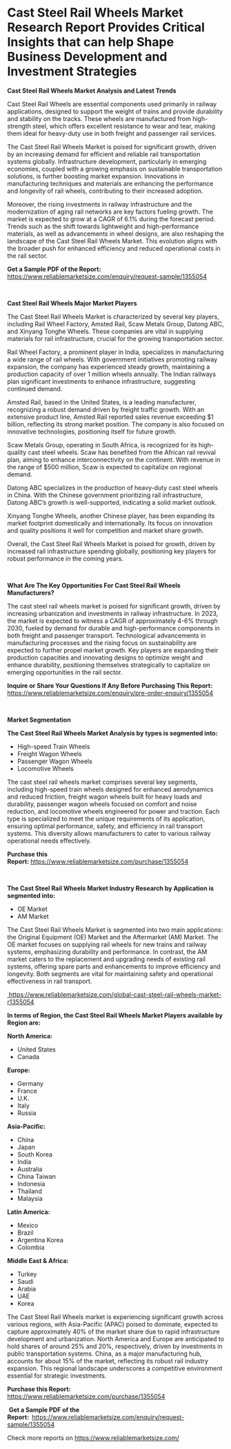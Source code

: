 <p><h1>Cast Steel Rail Wheels Market Research Report Provides Critical Insights that can help Shape Business Development and Investment Strategies</h1></p><p><strong>Cast Steel Rail Wheels Market Analysis and Latest Trends</strong></p>
<p><p>Cast Steel Rail Wheels are essential components used primarily in railway applications, designed to support the weight of trains and provide durability and stability on the tracks. These wheels are manufactured from high-strength steel, which offers excellent resistance to wear and tear, making them ideal for heavy-duty use in both freight and passenger rail services.</p><p>The Cast Steel Rail Wheels Market is poised for significant growth, driven by an increasing demand for efficient and reliable rail transportation systems globally. Infrastructure development, particularly in emerging economies, coupled with a growing emphasis on sustainable transportation solutions, is further boosting market expansion. Innovations in manufacturing techniques and materials are enhancing the performance and longevity of rail wheels, contributing to their increased adoption.</p><p>Moreover, the rising investments in railway infrastructure and the modernization of aging rail networks are key factors fueling growth. The market is expected to grow at a CAGR of 6.1% during the forecast period. Trends such as the shift towards lightweight and high-performance materials, as well as advancements in wheel designs, are also reshaping the landscape of the Cast Steel Rail Wheels Market. This evolution aligns with the broader push for enhanced efficiency and reduced operational costs in the rail sector.</p></p>
<p><strong>Get a Sample PDF of the Report:&nbsp;</strong> <a href="https://www.reliablemarketsize.com/enquiry/request-sample/1355054?utm_campaign=3269&utm_medium=2&utm_source=Github&utm_content=ia&utm_term=31032025&utm_id=cast-steel-rail-wheels">https://www.reliablemarketsize.com/enquiry/request-sample/1355054</a></p>
<p>&nbsp;</p>
<p><strong>Cast Steel Rail Wheels Major Market Players</strong></p>
<p><p>The Cast Steel Rail Wheels Market is characterized by several key players, including Rail Wheel Factory, Amsted Rail, Scaw Metals Group, Datong ABC, and Xinyang Tonghe Wheels. These companies are vital in supplying materials for rail infrastructure, crucial for the growing transportation sector.</p><p>Rail Wheel Factory, a prominent player in India, specializes in manufacturing a wide range of rail wheels. With government initiatives promoting railway expansion, the company has experienced steady growth, maintaining a production capacity of over 1 million wheels annually. The Indian railways plan significant investments to enhance infrastructure, suggesting continued demand.</p><p>Amsted Rail, based in the United States, is a leading manufacturer, recognizing a robust demand driven by freight traffic growth. With an extensive product line, Amsted Rail reported sales revenue exceeding $1 billion, reflecting its strong market position. The company is also focused on innovative technologies, positioning itself for future growth.</p><p>Scaw Metals Group, operating in South Africa, is recognized for its high-quality cast steel wheels. Scaw has benefited from the African rail revival plan, aiming to enhance interconnectivity on the continent. With revenue in the range of $500 million, Scaw is expected to capitalize on regional demand.</p><p>Datong ABC specializes in the production of heavy-duty cast steel wheels in China. With the Chinese government prioritizing rail infrastructure, Datong ABC’s growth is well-supported, indicating a solid market outlook.</p><p>Xinyang Tonghe Wheels, another Chinese player, has been expanding its market footprint domestically and internationally. Its focus on innovation and quality positions it well for competition and market share growth.</p><p>Overall, the Cast Steel Rail Wheels Market is poised for growth, driven by increased rail infrastructure spending globally, positioning key players for robust performance in the coming years.</p></p>
<p>&nbsp;</p>
<p><strong>What Are The Key Opportunities For Cast Steel Rail Wheels Manufacturers?</strong></p>
<p><p>The cast steel rail wheels market is poised for significant growth, driven by increasing urbanization and investments in railway infrastructure. In 2023, the market is expected to witness a CAGR of approximately 4-6% through 2030, fueled by demand for durable and high-performance components in both freight and passenger transport. Technological advancements in manufacturing processes and the rising focus on sustainability are expected to further propel market growth. Key players are expanding their production capacities and innovating designs to optimize weight and enhance durability, positioning themselves strategically to capitalize on emerging opportunities in the rail sector.</p></p>
<p><strong>Inquire or Share Your Questions If Any Before Purchasing This Report:</strong> <a href="https://www.reliablemarketsize.com/enquiry/pre-order-enquiry/1355054?utm_campaign=3269&utm_medium=2&utm_source=Github&utm_content=ia&utm_term=31032025&utm_id=cast-steel-rail-wheels">https://www.reliablemarketsize.com/enquiry/pre-order-enquiry/1355054</a></p>
<p>&nbsp;</p>
<p><strong>Market Segmentation</strong></p>
<p><strong>The Cast Steel Rail Wheels Market Analysis by types is segmented into:</strong></p>
<p><ul><li>High-speed Train Wheels</li><li>Freight Wagon Wheels</li><li>Passenger Wagon Wheels</li><li>Locomotive Wheels</li></ul></p>
<p><p>The cast steel rail wheels market comprises several key segments, including high-speed train wheels designed for enhanced aerodynamics and reduced friction, freight wagon wheels built for heavy loads and durability, passenger wagon wheels focused on comfort and noise reduction, and locomotive wheels engineered for power and traction. Each type is specialized to meet the unique requirements of its application, ensuring optimal performance, safety, and efficiency in rail transport systems. This diversity allows manufacturers to cater to various railway operational needs effectively.</p></p>
<p><strong>Purchase this Report:&nbsp;</strong><a href="https://www.reliablemarketsize.com/purchase/1355054?utm_campaign=3269&utm_medium=2&utm_source=Github&utm_content=ia&utm_term=31032025&utm_id=cast-steel-rail-wheels">https://www.reliablemarketsize.com/purchase/1355054</a></p>
<p>&nbsp;</p>
<p><strong>The Cast Steel Rail Wheels Market Industry Research by Application is segmented into:</strong></p>
<p><ul><li>OE Market</li><li>AM Market</li></ul></p>
<p><p>The Cast Steel Rail Wheels Market is segmented into two main applications: the Original Equipment (OE) Market and the Aftermarket (AM) Market. The OE market focuses on supplying rail wheels for new trains and railway systems, emphasizing durability and performance. In contrast, the AM market caters to the replacement and upgrading needs of existing rail systems, offering spare parts and enhancements to improve efficiency and longevity. Both segments are vital for maintaining safety and operational effectiveness in rail transport.</p></p>
<p><a href="https://www.reliablemarketsize.com/global-cast-steel-rail-wheels-market-r1355054?utm_campaign=3269&utm_medium=2&utm_source=Github&utm_content=ia&utm_term=31032025&utm_id=cast-steel-rail-wheels">&nbsp;https://www.reliablemarketsize.com/global-cast-steel-rail-wheels-market-r1355054</a></p>
<p><strong>In terms of Region, the Cast Steel Rail Wheels Market Players available by Region are:</strong></p>
<p>
    <p> <strong> North America: </strong>
        <ul>
            <li>United States</li>
            <li>Canada</li>
        </ul>
        </p> 
    <p> <strong> Europe: </strong>
        <ul>
            <li>Germany</li>
            <li>France</li>
            <li>U.K.</li>
            <li>Italy</li>
            <li>Russia</li>
        </ul>
        </p> 
    <p> <strong> Asia-Pacific: </strong>
        <ul>
            <li>China</li>
            <li>Japan</li>
            <li>South Korea</li>
            <li>India</li>
            <li>Australia</li>
            <li>China Taiwan</li>
            <li>Indonesia</li>
            <li>Thailand</li>
            <li>Malaysia</li>
        </ul>
        </p> 
    <p> <strong> Latin America: </strong>
        <ul>
            <li>Mexico</li>
            <li>Brazil</li>
            <li>Argentina Korea</li>
            <li>Colombia</li>
        </ul>
        </p> 
    <p> <strong> Middle East & Africa: </strong>
        <ul>
            <li>Turkey</li>
            <li>Saudi</li>
            <li>Arabia</li>
            <li>UAE</li>
            <li>Korea</li>
        </ul>
    </p>
    </p>
<p><p>The Cast Steel Rail Wheels market is experiencing significant growth across various regions, with Asia-Pacific (APAC) poised to dominate, expected to capture approximately 40% of the market share due to rapid infrastructure development and urbanization. North America and Europe are anticipated to hold shares of around 25% and 20%, respectively, driven by investments in public transportation systems. China, as a major manufacturing hub, accounts for about 15% of the market, reflecting its robust rail industry expansion. This regional landscape underscores a competitive environment essential for strategic investments.</p></p>
<p><strong>Purchase this Report: </strong><a href="https://www.reliablemarketsize.com/purchase/1355054?utm_campaign=3269&utm_medium=2&utm_source=Github&utm_content=ia&utm_term=31032025&utm_id=cast-steel-rail-wheels">https://www.reliablemarketsize.com/purchase/1355054</a></p>
<p>&nbsp;<strong>Get a Sample PDF of the Report:&nbsp;&nbsp;</strong><a href="https://www.reliablemarketsize.com/enquiry/request-sample/1355054?utm_campaign=3269&utm_medium=2&utm_source=Github&utm_content=ia&utm_term=31032025&utm_id=cast-steel-rail-wheels">https://www.reliablemarketsize.com/enquiry/request-sample/1355054</a></p>
<p><strong></strong></p>
<p>Check more reports on <a href="https://www.reliablemarketsize.com/?utm_campaign=3269&utm_medium=2&utm_source=Github&utm_content=ia&utm_term=31032025&utm_id=cast-steel-rail-wheels">https://www.reliablemarketsize.com/</a></p>